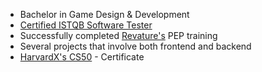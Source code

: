 - Bachelor in Game Design & Development
- [Certified ISTQB Software Tester](https://atsqa.org/certified-testers/profile/edf6e5561de048fcab62dc460c62fcce)
- Successfully completed [Revature's](https://start.revature.com/companies) PEP training
- Several projects that involve both frontend and backend
- [HarvardX's CS50](https://courses.edx.org/certificates/88e622a6b2bb4996bccef6707cc9b10a) - Certificate